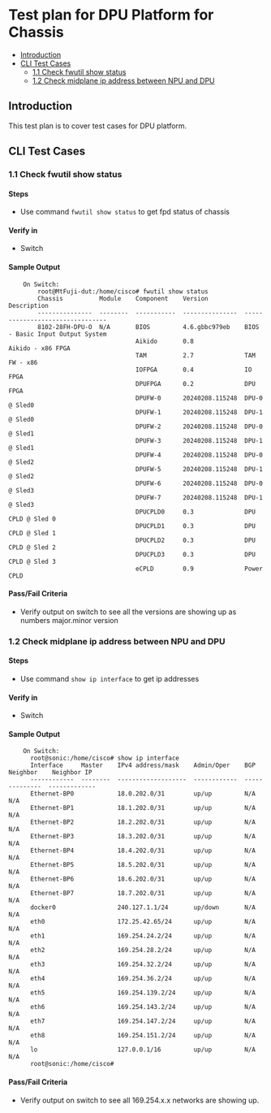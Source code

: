 # Test plan for DPU Platform for Chassis

- [Introduction](#introduction)
- [CLI Test Cases](#cli-test-cases)
    - [1.1 Check fwutil show status ](#11-check-fwutil-show-status)
    - [1.2 Check midplane ip address between NPU and DPU](#12-check-midplane-ip-address-between-NPU-and-DPU)


## Introduction

This test plan is to cover test cases for DPU platform.

## CLI Test Cases

### 1.1 Check fwutil show status

#### Steps
 * Use command `fwutil show status` to get fpd status of chassis


#### Verify in
 * Switch

#### Sample Output
```
    On Switch:
        root@MtFuji-dut:/home/cisco# fwutil show status
        Chassis          Module    Component    Version          Description
        ---------------  --------  -----------  ---------------  --------------------------------
        8102-28FH-DPU-O  N/A       BIOS         4.6.gbbc979eb    BIOS - Basic Input Output System
                                   Aikido       0.8              Aikido - x86 FPGA
                                   TAM          2.7              TAM FW - x86
                                   IOFPGA       0.4              IO FPGA
                                   DPUFPGA      0.2              DPU FPGA
                                   DPUFW-0      20240208.115248  DPU-0 @ Sled0
                                   DPUFW-1      20240208.115248  DPU-1 @ Sled0
                                   DPUFW-2      20240208.115248  DPU-0 @ Sled1
                                   DPUFW-3      20240208.115248  DPU-1 @ Sled1
                                   DPUFW-4      20240208.115248  DPU-0 @ Sled2
                                   DPUFW-5      20240208.115248  DPU-1 @ Sled2
                                   DPUFW-6      20240208.115248  DPU-0 @ Sled3
                                   DPUFW-7      20240208.115248  DPU-1 @ Sled3
                                   DPUCPLD0     0.3              DPU CPLD @ Sled 0
                                   DPUCPLD1     0.3              DPU CPLD @ Sled 1
                                   DPUCPLD2     0.3              DPU CPLD @ Sled 2
                                   DPUCPLD3     0.3              DPU CPLD @ Sled 3
                                   eCPLD        0.9              Power CPLD

```
#### Pass/Fail Criteria
 * Verify output on switch to see all the versions are showing up as numbers major.minor version

### 1.2 Check midplane ip address between NPU and DPU 

#### Steps
 * Use command `show ip interface` to get ip addresses 


#### Verify in
 * Switch

#### Sample Output
```
    On Switch:
      root@sonic:/home/cisco# show ip interface
      Interface     Master    IPv4 address/mask    Admin/Oper    BGP Neighbor    Neighbor IP
      ------------  --------  -------------------  ------------  --------------  -------------
      Ethernet-BP0            18.0.202.0/31        up/up         N/A             N/A
      Ethernet-BP1            18.1.202.0/31        up/up         N/A             N/A
      Ethernet-BP2            18.2.202.0/31        up/up         N/A             N/A
      Ethernet-BP3            18.3.202.0/31        up/up         N/A             N/A
      Ethernet-BP4            18.4.202.0/31        up/up         N/A             N/A
      Ethernet-BP5            18.5.202.0/31        up/up         N/A             N/A
      Ethernet-BP6            18.6.202.0/31        up/up         N/A             N/A
      Ethernet-BP7            18.7.202.0/31        up/up         N/A             N/A
      docker0                 240.127.1.1/24       up/down       N/A             N/A
      eth0                    172.25.42.65/24      up/up         N/A             N/A
      eth1                    169.254.24.2/24      up/up         N/A             N/A
      eth2                    169.254.28.2/24      up/up         N/A             N/A
      eth3                    169.254.32.2/24      up/up         N/A             N/A
      eth4                    169.254.36.2/24      up/up         N/A             N/A
      eth5                    169.254.139.2/24     up/up         N/A             N/A
      eth6                    169.254.143.2/24     up/up         N/A             N/A
      eth7                    169.254.147.2/24     up/up         N/A             N/A
      eth8                    169.254.151.2/24     up/up         N/A             N/A
      lo                      127.0.0.1/16         up/up         N/A             N/A
      root@sonic:/home/cisco# 
```
#### Pass/Fail Criteria
 * Verify output on switch to see all 169.254.x.x networks are showing up.

